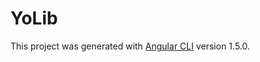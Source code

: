 # YoLib

This project was generated with [Angular CLI](https://github.com/angular/angular-cli) version 1.5.0.
